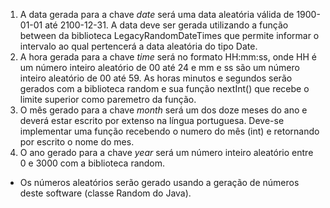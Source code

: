 1. A data gerada para a chave _date_ será uma data aleatória válida de 1900-01-01 até 2100-12-31. A data deve ser gerada utilizando a função between da biblioteca LegacyRandomDateTimes que permite informar o intervalo ao qual pertencerá a data aleatória do tipo Date.
2. A hora gerada para a chave _time_ será no formato HH:mm:ss, onde HH é um número inteiro aleatório de 00 até 24 e mm e ss são um número inteiro aleatório de 00 até 59. As horas minutos e segundos serão gerados com a biblioteca random e sua função nextInt() que recebe o limite superior como paremetro da função.
3. O mês gerado para a chave _month_ será um dos doze meses do ano e deverá estar escrito por extenso na língua portuguesa. Deve-se implementar uma função recebendo o numero do mês (int) e retornando por escrito o nome do mes.
4. O ano gerado para a chave _year_ será um número inteiro aleatório entre 0 e 3000 com a biblioteca random.

* Os números aleatórios serão gerado usando a geração de números deste software (classe Random do Java).
